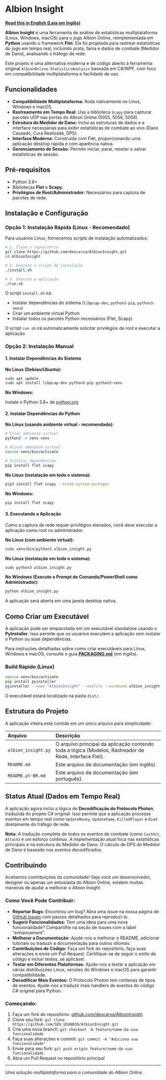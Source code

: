# Albion Insight

**[Read this in English (Leia em Inglês)](README.md)**

**Albion Insight** é uma ferramenta de análise de estatísticas multiplataforma (Linux, Windows, macOS) para o jogo Albion Online, reimplementada em **Python** usando o framework **Flet**. Ela foi projetada para rastrear estatísticas do jogo em tempo real, incluindo prata, fama e dados de combate (Medidor de Dano), analisando o tráfego de rede.

Este projeto é uma alternativa moderna e de código aberto à ferramenta original `AlbionOnline-StatisticsAnalysis` baseada em C#/WPF, com foco em compatibilidade multiplataforma e facilidade de uso.

## Funcionalidades

*   **Compatibilidade Multiplataforma:** Roda nativamente no Linux, Windows e macOS.
*   **Rastreamento em Tempo Real:** Usa a biblioteca `Scapy` para capturar pacotes UDP nas portas do Albion Online (5055, 5056, 5058).
*   **Estrutura do Medidor de Dano:** Inclui as estruturas de dados e a interface necessárias para exibir estatísticas de combate ao vivo (Dano Causado, Cura Realizada, DPS).
*   **Interface Moderna:** Construída com Flet, proporcionando uma aplicação desktop rápida e com aparência nativa.
*   **Gerenciamento de Sessão:** Permite iniciar, parar, resetar e salvar estatísticas de sessão.

## Pré-requisitos

*   Python 3.8+
*   Bibliotecas **Flet** e **Scapy**.
*   **Privilégios de Root/Administrador:** Necessários para captura de pacotes de rede.

## Instalação e Configuração

### Opção 1: Instalação Rápida (Linux - Recomendado)

Para usuários Linux, fornecemos scripts de instalação automatizados:

```bash
# 1. Clone o repositório
git clone https://github.com/dexcarva/AlbionInsight.git
cd AlbionInsight

# 2. Execute o script de instalação
./install.sh

# 3. Execute a aplicação
./run.sh
```

O script `install.sh` irá:
- Instalar dependências do sistema (`libpcap-dev`, `python3-pip`, `python3-venv`)
- Criar um ambiente virtual Python
- Instalar todos os pacotes Python necessários (Flet, Scapy)

O script `run.sh` irá automaticamente solicitar privilégios de root e executar a aplicação.

### Opção 2: Instalação Manual

#### 1. Instalar Dependências do Sistema

**No Linux (Debian/Ubuntu):**

```bash
sudo apt update
sudo apt install libpcap-dev python3-pip python3-venv
```

**No Windows:**

Instale o Python 3.8+ de [python.org](https://www.python.org/downloads/)

#### 2. Instalar Dependências do Python

**No Linux (usando ambiente virtual - recomendado):**

```bash
# Criar ambiente virtual
python3 -m venv venv

# Ativar ambiente virtual
source venv/bin/activate

# Instalar dependências
pip install flet scapy
```

**No Linux (instalação em todo o sistema):**

```bash
pip3 install flet scapy --break-system-packages
```

**No Windows:**

```bash
pip install flet scapy
```

#### 3. Executando a Aplicação

Como a captura de rede requer privilégios elevados, você deve executar a aplicação como root ou administrador.

**No Linux (com ambiente virtual):**

```bash
sudo venv/bin/python3 albion_insight.py
```

**No Linux (instalação em todo o sistema):**

```bash
sudo python3 albion_insight.py
```

**No Windows (Execute o Prompt de Comando/PowerShell como Administrador):**

```bash
python albion_insight.py
```

A aplicação será aberta em uma janela desktop nativa.

## Como Criar um Executável

A aplicação pode ser empacotada em um executável standalone usando o **PyInstaller**. Isso permite que os usuários executem a aplicação sem instalar o Python ou suas dependências.

Para instruções detalhadas sobre como criar executáveis para Linux, Windows e macOS, consulte o guia **[PACKAGING.md](PACKAGING.md)** (em inglês).

### Build Rápido (Linux)

```bash
source venv/bin/activate
pip install pyinstaller
pyinstaller --name "AlbionInsight" --onefile --windowed albion_insight.py
```

O executável estará localizado na pasta `dist/`.

## Estrutura do Projeto

A aplicação inteira está contida em um único arquivo para simplicidade:

| Arquivo | Descrição |
| :--- | :--- |
| `albion_insight.py` | O arquivo principal da aplicação contendo toda a lógica (Modelos, Rastreador de Rede, Interface Flet). |
| `README.md` | Este arquivo de documentação (em inglês). |
| `README.pt-BR.md` | Este arquivo de documentação (em português). |

## Status Atual (Dados em Tempo Real)

A aplicação agora inclui a lógica de **Decodificação do Protocolo Photon**, traduzida do projeto C# original. Isso permite que a aplicação processe eventos em tempo real como `UpdateMoney`, `UpdateFame`, `KilledPlayer` e `Died` diretamente do tráfego de rede.

**Nota:** A tradução completa de todos os eventos de combate (como `CastHit`, `Attack`) é um esforço contínuo. A implementação atual foca nas estatísticas principais e na estrutura do Medidor de Dano. O cálculo de DPS do Medidor de Dano é baseado nos eventos decodificados.

## Contribuindo

Aceitamos contribuições da comunidade! Seja você um desenvolvedor, designer ou apenas um entusiasta do Albion Online, existem muitas maneiras de ajudar a melhorar o Albion Insight.

### Como Você Pode Contribuir:

*   **Reportar Bugs:** Encontrou um bug? Abra uma issue na nossa página de [GitHub Issues](https://github.com/dexcarva/AlbionInsight/issues) com passos detalhados para reproduzi-lo.
*   **Sugerir Funcionalidades:** Tem uma ideia para uma nova funcionalidade? Compartilhe na seção de Issues com a label "enhancement".
*   **Melhorar a Documentação:** Ajude-nos a melhorar o README, adicionar tutoriais ou traduzir a documentação para outros idiomas.
*   **Contribuições de Código:** Faça um fork do repositório, faça suas alterações e envie um Pull Request. Certifique-se de seguir o estilo de código e incluir testes, se aplicável.
*   **Testar em Diferentes Plataformas:** Ajude-nos a testar a aplicação em várias distribuições Linux, versões do Windows e macOS para garantir compatibilidade.
*   **Decodificar Mais Eventos:** O Protocolo Photon tem centenas de tipos de eventos. Ajude-nos a traduzir mais handlers de eventos do código C# original para Python.

### Começando:

1.  Faça um fork do repositório: [github.com/dexcarva/AlbionInsight](https://github.com/dexcarva/AlbionInsight)
2.  Clone seu fork: `git clone https://github.com/SEU_USUARIO/AlbionInsight.git`
3.  Crie uma nova branch: `git checkout -b feature/nome-da-sua-funcionalidade`
4.  Faça suas alterações e commit: `git commit -m "Adiciona sua funcionalidade"`
5.  Envie para seu fork: `git push origin feature/nome-da-sua-funcionalidade`
6.  Abra um Pull Request no repositório principal

---
*Uma solução multiplataforma para a comunidade do Albion Online.*

